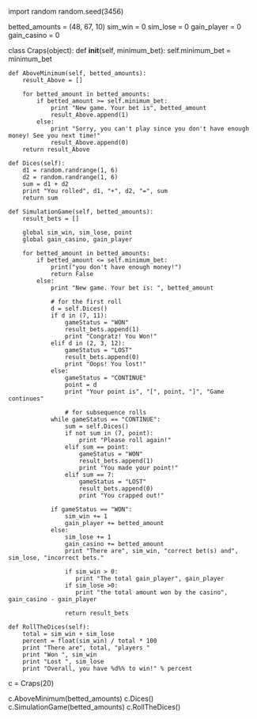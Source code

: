import random
random.seed(3456)

betted_amounts = (48, 67, 10)
sim_win = 0
sim_lose = 0
gain_player = 0
gain_casino = 0

class Craps(object):
    def __init__(self, minimum_bet):
        self.minimum_bet = minimum_bet

    def AboveMinimum(self, betted_amounts):
        result_Above = []

        for betted_amount in betted_amounts:
            if betted_amount >= self.minimum_bet:
                print "New game. Your bet is", betted_amount
                result_Above.append(1)
            else:
                print "Sorry, you can't play since you don't have enough money! See you next time!"
                result_Above.append(0)
        return result_Above

    def Dices(self):
        d1 = random.randrange(1, 6)
        d2 = random.randrange(1, 6)
        sum = d1 + d2
        print "You rolled", d1, "+", d2, "=", sum
        return sum

    def SimulationGame(self, betted_amounts):
        result_bets = []

        global sim_win, sim_lose, point
        global gain_casino, gain_player

        for betted_amount in betted_amounts:
            if betted_amount <= self.minimum_bet:
                print("you don't have enough money!")
                return False
            else:
                print "New game. Your bet is: ", betted_amount

                # for the first roll
                d = self.Dices()
                if d in (7, 11):
                    gameStatus = "WON"
                    result_bets.append(1)
                    print "Congratz! You Won!"
                elif d in (2, 3, 12):
                    gameStatus = "LOST"
                    result_bets.append(0)
                    print "Oops! You lost!"
                else:
                    gameStatus = "CONTINUE"
                    point = d
                    print "Your point is", "[", point, "]", "Game continues"

                    # for subsequence rolls
                while gameStatus == "CONTINUE":
                    sum = self.Dices()
                    if not sum in (7, point):
                        print "Please roll again!"
                    elif sum == point:
                        gameStatus = "WON"
                        result_bets.append(1)
                        print "You made your point!"
                    elif sum == 7:
                        gameStatus = "LOST"
                        result_bets.append(0)
                        print "You crapped out!"

                if gameStatus == "WON":
                    sim_win += 1
                    gain_player += betted_amount
                else:
                    sim_lose += 1
                    gain_casino += betted_amount
                    print "There are", sim_win, "correct bet(s) and", sim_lose, "incorrect bets."

                    if sim_win > 0:
                       print "The total gain_player", gain_player
                    if sim_lose >0:
                       print "the total amount won by the casino", gain_casino - gain_player

                    return result_bets

    def RollTheDices(self):
        total = sim_win + sim_lose
        percent = float(sim_win) / total * 100
        print "There are", total, "players " 
        print "Won ", sim_win
        print "Lost ", sim_lose
        print "Overall, you have %d%% to win!" % percent

c = Craps(20)

c.AboveMinimum(betted_amounts)
c.Dices()
c.SimulationGame(betted_amounts)
c.RollTheDices()
